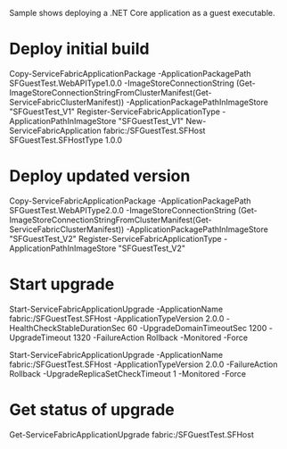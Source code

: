 Sample shows deploying a .NET Core application as a guest executable.


# Deploy initial build
Copy-ServiceFabricApplicationPackage -ApplicationPackagePath SFGuestTest.WebAPIType1.0.0 -ImageStoreConnectionString (Get-ImageStoreConnectionStringFromClusterManifest(Get-ServiceFabricClusterManifest)) -ApplicationPackagePathInImageStore "SFGuestTest\_V1"
Register-ServiceFabricApplicationType -ApplicationPathInImageStore "SFGuestTest\_V1"
New-ServiceFabricApplication fabric:/SFGuestTest.SFHost SFGuestTest.SFHostType 1.0.0

# Deploy updated version
Copy-ServiceFabricApplicationPackage -ApplicationPackagePath SFGuestTest.WebAPIType2.0.0  -ImageStoreConnectionString (Get-ImageStoreConnectionStringFromClusterManifest(Get-ServiceFabricClusterManifest))   -ApplicationPackagePathInImageStore "SFGuestTest\_V2"
Register-ServiceFabricApplicationType -ApplicationPathInImageStore "SFGuestTest\_V2"

# Start upgrade
Start-ServiceFabricApplicationUpgrade -ApplicationName fabric:/SFGuestTest.SFHost -ApplicationTypeVersion 2.0.0 -HealthCheckStableDurationSec 60 -UpgradeDomainTimeoutSec 1200 -UpgradeTimeout 1320   -FailureAction Rollback -Monitored -Force

Start-ServiceFabricApplicationUpgrade -ApplicationName fabric:/SFGuestTest.SFHost -ApplicationTypeVersion 2.0.0 -FailureAction Rollback -UpgradeReplicaSetCheckTimeout 1  -Monitored -Force


# Get status of upgrade
Get-ServiceFabricApplicationUpgrade fabric:/SFGuestTest.SFHost